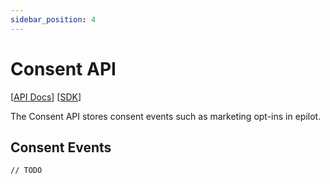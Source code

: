 ```yaml
---
sidebar_position: 4
---
```


# Consent API

[[API Docs](/api/consent)]
[[SDK](https://www.npmjs.com/package/@epilot/consent-client)]

The Consent API stores consent events such as marketing opt-ins in epilot.

## Consent Events

```
// TODO
```